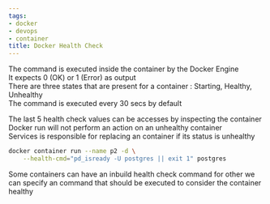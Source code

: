 ```yaml
---
tags:
- docker
- devops
- container
title: Docker Health Check
---
```


The command is executed inside the container by the Docker Engine  
It expects 0 (OK) or 1 (Error) as output  
There are three states that are present for a container : Starting, Healthy, Unhealthy  
The command is executed every 30 secs by default

The last 5 health check values can be accesses by inspecting the container  
Docker run will not perform an action on an unhealthy container  
Services is responsible for replacing an container if its status is unhealthy

````bash
docker container run --name p2 -d \
	--health-cmd="pd_isready -U postgres || exit 1" postgres
````

Some containers can have an inbuild health check command for other we can specify an command that should be executed to consider the container healthy